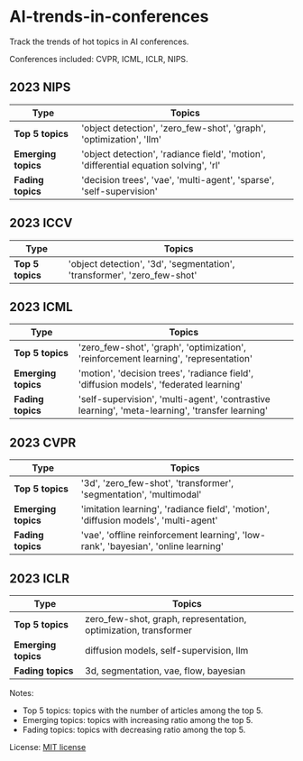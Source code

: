 # AI-trends-in-conferences
Track the trends of hot topics in AI conferences.

Conferences included: CVPR, ICML, ICLR, NIPS.

## 2023 NIPS
| **Type**            | Topics                                                            |
|---------------------|-------------------------------------------------------------------|
| **Top 5 topics**    | 'object detection', 'zero_few-shot', 'graph', 'optimization', 'llm' |
| **Emerging topics** | 'object detection', 'radiance field', 'motion', 'differential equation solving', 'rl'|
| **Fading topics**   | 'decision trees', 'vae', 'multi-agent', 'sparse', 'self-supervision'|

## 2023 ICCV
| **Type**            | Topics                                                            |
|---------------------|-------------------------------------------------------------------|
| **Top 5 topics**    | 'object detection', '3d', 'segmentation', 'transformer', 'zero_few-shot'|

## 2023 ICML
| **Type**            | Topics                                                            |
|---------------------|-------------------------------------------------------------------|
| **Top 5 topics**    | 'zero_few-shot', 'graph', 'optimization', 'reinforcement learning', 'representation'   |
| **Emerging topics** | 'motion', 'decision trees', 'radiance field', 'diffusion models', 'federated learning' |
| **Fading topics**   | 'self-supervision', 'multi-agent', 'contrastive learning', 'meta-learning', 'transfer learning'|

## 2023 CVPR
| **Type**            | Topics                                                            |
|---------------------|-------------------------------------------------------------------|
| **Top 5 topics**    | '3d', 'zero_few-shot', 'transformer', 'segmentation', 'multimodal'   |
| **Emerging topics** | 'imitation learning', 'radiance field', 'motion', 'diffusion models', 'multi-agent'  |
| **Fading topics**   | 'vae', 'offline reinforcement learning', 'low-rank', 'bayesian', 'online learning' |

## 2023 ICLR
| **Type**            | Topics                                                            |
|---------------------|-------------------------------------------------------------------|
| **Top 5 topics**    | zero_few-shot, graph, representation, optimization, transformer   |
| **Emerging topics** | diffusion models, self-supervision, llm                           |
| **Fading topics**   | 3d, segmentation, vae, flow, bayesian                             |




Notes:
- Top 5 topics: topics with the number of articles among the top 5.
- Emerging topics: topics with increasing ratio among the top 5.
- Fading topics: topics with decreasing ratio among the top 5.

License: [MIT license](./LICENSE)

